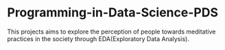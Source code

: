 # Programming-in-Data-Science-PDS
This projects aims to explore the perception of people towards meditative practices in the society through EDA(Exploratory Data Analysis).
